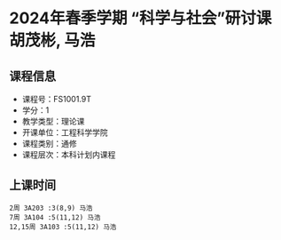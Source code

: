 # 2024年春季学期 “科学与社会”研讨课 胡茂彬, 马浩






## 课程信息

- 课程号：FS1001.9T
- 学分：1
- 教学类型：理论课
- 开课单位：工程科学学院
- 课程类别：通修
- 课程层次：本科计划内课程

## 上课时间

```
2周 3A203 :3(8,9) 马浩
7周 3A104 :5(11,12) 马浩
12,15周 3A103 :5(11,12) 马浩
```

